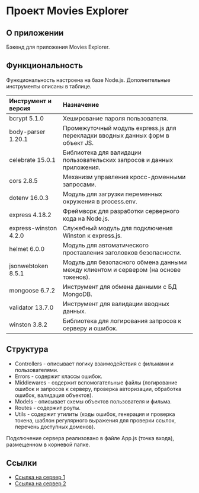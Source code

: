 # Проект Movies Explorer

## О приложении
Бэкенд для приложения Movies Explorer.

## Функциональность 
Функциональность настроена на базе Node.js. Дополнительные инструменты описаны в таблице. 

| Инструмент и версия   | Назначение                                                                           |
| :-------------------- | :----------------------------------------------------------------------------------- |
| bcrypt 5.1.0          | Хеширование пароля пользователя.                                                     |
| body-parser 1.20.1    | Промежуточный модуль express.js для перекладки вводных данных форм в объект JS.      |
| celebrate 15.0.1      | Библиотека для валидации пользовательских запросов и данных приложения.              |
| cors 2.8.5            | Механизм управления кросс-доменными запросами.                                       |
| dotenv 16.0.3         | Модуль для загрузки переменных окружения в process.env.                              |
| express 4.18.2        | Фреймворк для разработки серверного кода на Node.js.                                 |
| express-winston 4.2.0 | Служебный модуль для подключения Winston к express.js.                               |
| helmet 6.0.0          | Модуль для автоматического проставления заголовков безопасности.                     |
| jsonwebtoken 8.5.1    | Модуль для безопасного обмена данными между клиентом и сервером (на основе токенов). |
| mongoose 6.7.2        | Инструмент для обмена данными с БД MongoDB.                                          |
| validator 13.7.0      | Инструмент для валидации вводных данных.                                             |
| winston 3.8.2         | Библиотека для логирования запросов к серверу и ошибок.                              |

## Структура
* Controllers - описывает логику взаимодействия с фильмами и пользователями. 
* Errors - содержит классы ошибок. 
* Middlewares - содержит вспомогательные файлы (логирование ошибок и запросов к серверу, проверка авторизации, обработка ошибок, валидация объектов).
* Models - описывает схемы объектов пользователя и фильма. 
* Routes - содержит роуты. 
* Utils - содержит утилиты (коды ошибок, генерация и проверка токена, шаблон регулярного выражения для проверки ссылок, перечень доступных доменов).

Подключение сервера реализовано в файле App.js (точка входа), размещенном в корневой папке.

## Ссылки
* [Ссылка на сервер 1](http://api.knaklaut.nomoredomains.icu)
* [Ссылка на сервер 2](https://api.knaklaut.nomoredomains.icu)
